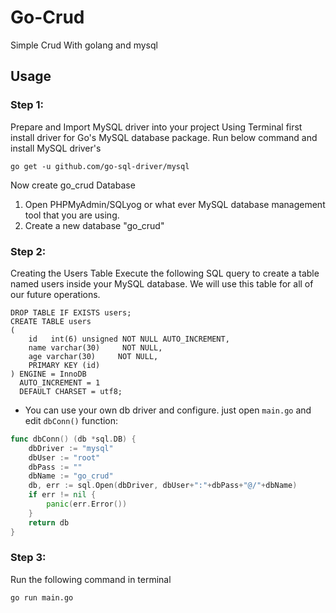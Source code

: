 # Go-Crud

Simple Crud With golang and mysql

## Usage

### Step 1:

Prepare and Import MySQL driver into your project Using Terminal first install driver for Go's MySQL database package.
Run below command and install MySQL driver's

```shell
go get -u github.com/go-sql-driver/mysql
```

Now create go_crud Database

1. Open PHPMyAdmin/SQLyog or what ever MySQL database management tool that you are using.
2. Create a new database "go_crud"

### Step 2:

Creating the Users Table Execute the following SQL query to create a table named users inside your MySQL database.
We will use this table for all of our future operations.

```mysql
DROP TABLE IF EXISTS users;
CREATE TABLE users
(
    id   int(6) unsigned NOT NULL AUTO_INCREMENT,
    name varchar(30)     NOT NULL,
    age varchar(30)     NOT NULL,
    PRIMARY KEY (id)
) ENGINE = InnoDB
  AUTO_INCREMENT = 1
  DEFAULT CHARSET = utf8;
```

* You can use your own db driver and configure. just open `main.go` and edit `dbConn()` function:
```go
func dbConn() (db *sql.DB) {
	dbDriver := "mysql"
	dbUser := "root"
	dbPass := ""
	dbName := "go_crud"
	db, err := sql.Open(dbDriver, dbUser+":"+dbPass+"@/"+dbName)
	if err != nil {
		panic(err.Error())
	}
    return db
}
 ```

### Step 3:

Run the following command in terminal
```shell
go run main.go
```
